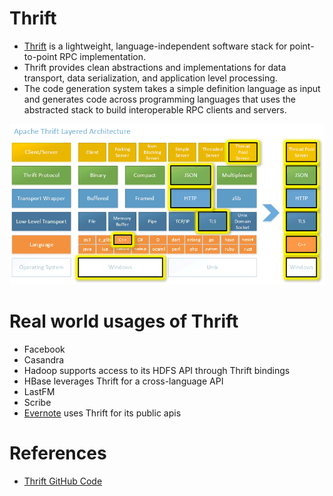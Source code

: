 # Thrift
- [Thrift](https://thrift.apache.org) is a lightweight, language-independent software stack for point-to-point RPC implementation. 
- Thrift provides clean abstractions and implementations for data transport, data serialization, and application level processing. 
- The code generation system takes a simple definition language as input and generates code across programming languages that uses the abstracted stack to build interoperable RPC clients and servers.

![img.png](../assests/thrift_img.png)

# Real world usages of Thrift
- Facebook
- Casandra
- Hadoop supports access to its HDFS API through Thrift bindings
- HBase leverages Thrift for a cross-language API
- LastFM
- Scribe
- [Evernote](https://github.com/evernote/evernote-thrift) uses Thrift for its public apis

# References
- [Thrift GitHub Code](https://github.com/apache/thrift)